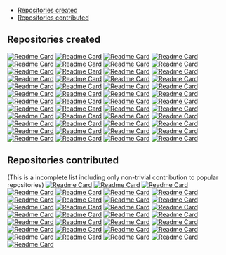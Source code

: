 - [Repositories created](#repositories-created)
- [Repositories contributed](#repositories-contributed)

## Repositories created

[![Readme Card](
  https://github-readme-stats.vercel.app/api/pin/?username=ThoughtWorksInc&repo=Binding.scala
)](
  https://github.com/ThoughtWorksInc/Binding.scala
)
[![Readme Card](
  https://github-readme-stats.vercel.app/api/pin/?username=ThoughtWorksInc&repo=DeepLearning.scala
)](
  https://github.com/ThoughtWorksInc/DeepLearning.scala
)
[![Readme Card](
  https://github-readme-stats.vercel.app/api/pin/?username=ThoughtWorksInc&repo=Compute.scala
)](
  https://github.com/ThoughtWorksInc/Compute.scala
)
[![Readme Card](
  https://github-readme-stats.vercel.app/api/pin/?username=ThoughtWorksInc&repo=Dsl.scala
)](
  https://github.com/ThoughtWorksInc/Dsl.scala
)
[![Readme Card](
  https://github-readme-stats.vercel.app/api/pin/?username=ThoughtWorksInc&repo=each
)](
  https://github.com/ThoughtWorksInc/each
)
[![Readme Card](
  https://github-readme-stats.vercel.app/api/pin/?username=haxe-continuation&repo=haxe-continuation
)](
  https://github.com/haxe-continuation/haxe-continuation
)
[![Readme Card](
  https://github-readme-stats.vercel.app/api/pin/?username=qifun&repo=stateless-future
)](
  https://github.com/qifun/stateless-future
)
[![Readme Card](
  https://github-readme-stats.vercel.app/api/pin/?username=ThoughtWorksInc&repo=microbuilder
)](
  https://github.com/ThoughtWorksInc/microbuilder
)
[![Readme Card](
  https://github-readme-stats.vercel.app/api/pin/?username=ThoughtWorksInc&repo=enableIf.scala
)](
  https://github.com/ThoughtWorksInc/enableIf.scala
)
[![Readme Card](
  https://github-readme-stats.vercel.app/api/pin/?username=ThoughtWorksInc&repo=todo
)](
  https://github.com/ThoughtWorksInc/todo
)
[![Readme Card](
  https://github-readme-stats.vercel.app/api/pin/?username=ThoughtWorksInc&repo=template.scala
)](
  https://github.com/ThoughtWorksInc/template.scala
)
[![Readme Card](
  https://github-readme-stats.vercel.app/api/pin/?username=ThoughtWorksInc&repo=future.scala
)](
  https://github.com/ThoughtWorksInc/future.scala
)
[![Readme Card](
  https://github-readme-stats.vercel.app/api/pin/?username=ThoughtWorksInc&repo=RAII.scala
)](
  https://github.com/ThoughtWorksInc/RAII.scala
)
[![Readme Card](
  https://github-readme-stats.vercel.app/api/pin/?username=ThoughtWorksInc&repo=Extractor.scala
)](
  https://github.com/ThoughtWorksInc/Extractor.scala
)
[![Readme Card](
  https://github-readme-stats.vercel.app/api/pin/?username=ThoughtWorksInc&repo=bindable.scala
)](
  https://github.com/ThoughtWorksInc/bindable.scala
)
[![Readme Card](
  https://github-readme-stats.vercel.app/api/pin/?username=ThoughtWorksInc&repo=sbt-example
)](
  https://github.com/ThoughtWorksInc/sbt-example
)
[![Readme Card](
  https://github-readme-stats.vercel.app/api/pin/?username=ThoughtWorksInc&repo=sbt-api-mappings
)](
  https://github.com/ThoughtWorksInc/sbt-api-mappings
)
[![Readme Card](
  https://github-readme-stats.vercel.app/api/pin/?username=ThoughtWorksInc&repo=dsl-domains-cats
)](
  https://github.com/ThoughtWorksInc/dsl-domains-cats
)
[![Readme Card](
  https://github-readme-stats.vercel.app/api/pin/?username=ThoughtWorksInc&repo=Constructor.scala
)](
  https://github.com/ThoughtWorksInc/Constructor.scala
)
[![Readme Card](
  https://github-readme-stats.vercel.app/api/pin/?username=ThoughtWorksInc&repo=LatestEvent.scala
)](
  https://github.com/ThoughtWorksInc/LatestEvent.scala
)
[![Readme Card](
  https://github-readme-stats.vercel.app/api/pin/?username=ThoughtWorksInc&repo=json-stream-core
)](
  https://github.com/ThoughtWorksInc/json-stream-core
)
[![Readme Card](
  https://github-readme-stats.vercel.app/api/pin/?username=ThoughtWorksInc&repo=feature.scala
)](
  https://github.com/ThoughtWorksInc/feature.scala
)
[![Readme Card](
  https://github-readme-stats.vercel.app/api/pin/?username=Atry&repo=fastring
)](
  https://github.com/Atry/fastring
)
[![Readme Card](
  https://github-readme-stats.vercel.app/api/pin/?username=Atry&repo=scalajs-all-in-one-template
)](
  https://github.com/Atry/scalajs-all-in-one-template
)
[![Readme Card](
  https://github-readme-stats.vercel.app/api/pin/?username=ThoughtWorksInc&repo=sbt-delombok
)](
  https://github.com/ThoughtWorksInc/sbt-delombok
)
[![Readme Card](
  https://github-readme-stats.vercel.app/api/pin/?username=ThoughtWorksInc&repo=sbt-jdeps
)](
  https://github.com/ThoughtWorksInc/sbt-jdeps
)
[![Readme Card](
  https://github-readme-stats.vercel.app/api/pin/?username=Atry&repo=protoc-gen-as3
)](
  https://github.com/Atry/protoc-gen-as3
)
[![Readme Card](
  https://github-readme-stats.vercel.app/api/pin/?username=Atry&repo=protoc-gen-haxe
)](
  https://github.com/Atry/protoc-gen-haxe
)
[![Readme Card](
  https://github-readme-stats.vercel.app/api/pin/?username=Atry&repo=nameBasedXml.scala
)](
  https://github.com/Atry/nameBasedXml.scala
)
[![Readme Card](
  https://github-readme-stats.vercel.app/api/pin/?username=Atry&repo=ReactToBindingHtml.scala
)](
  https://github.com/Atry/ReactToBindingHtml.scala
)
[![Readme Card](
  https://github-readme-stats.vercel.app/api/pin/?username=Atry&repo=hoo
)](
  https://github.com/Atry/hoo
)
[![Readme Card](
  https://github-readme-stats.vercel.app/api/pin/?username=Atry&repo=commons-continuations
)](
  https://github.com/Atry/commons-continuations
)
[![Readme Card](
  https://github-readme-stats.vercel.app/api/pin/?username=Atry&repo=tail-call-proxy
)](
  https://github.com/Atry/tail-call-proxy
)
[![Readme Card](
  https://github-readme-stats.vercel.app/api/pin/?username=Atry&repo=go-for-ever
)](
  https://github.com/Atry/go-for-ever
)
[![Readme Card](
  https://github-readme-stats.vercel.app/api/pin/?username=Atry&repo=Curried.scala
)](
  https://github.com/Atry/Curried.scala
)
[![Readme Card](
  https://github-readme-stats.vercel.app/api/pin/?username=Atry&repo=zero-log
)](
  https://github.com/Atry/zero-log
)
[![Readme Card](
  https://github-readme-stats.vercel.app/api/pin/?username=GlasslabGames&repo=html.scala
)](
  https://github.com/Atry/html.scala
)
[![Readme Card](
  https://github-readme-stats.vercel.app/api/pin/?username=Atry&repo=Control.Dsl
)](
  https://github.com/Atry/Control.Dsl
)
[![Readme Card](
  https://github-readme-stats.vercel.app/api/pin/?username=Atry&repo=memcontinuationed
)](
  https://github.com/Atry/memcontinuationed
)
[![Readme Card](
  https://github-readme-stats.vercel.app/api/pin/?username=qifun&repo=sbt-haxe
)](
  https://github.com/qifun/sbt-haxe
)
[![Readme Card](
  https://github-readme-stats.vercel.app/api/pin/?username=ThoughtWorksInc&repo=sbt-ammonite-classpath
)](
  https://github.com/ThoughtWorksInc/sbt-ammonite-classpath
)
[![Readme Card](
  https://github-readme-stats.vercel.app/api/pin/?username=ThoughtWorksInc&repo=Q.scala
)](
  https://github.com/ThoughtWorksInc/Q.scala
)
[![Readme Card](
  https://github-readme-stats.vercel.app/api/pin/?username=ThoughtWorksInc&repo=DesignPattern.scala
)](
  https://github.com/ThoughtWorksInc/DesignPattern.scala
)
[![Readme Card](
  https://github-readme-stats.vercel.app/api/pin/?username=ThoughtWorksInc&repo=tryt.scala
)](
  https://github.com/ThoughtWorksInc/tryt.scala
)
[![Readme Card](
  https://github-readme-stats.vercel.app/api/pin/?username=ThoughtWorksInc&repo=Import.scala
)](
  https://github.com/ThoughtWorksInc/Import.scala
)
[![Readme Card](
  https://github-readme-stats.vercel.app/api/pin/?username=ThoughtWorksInc&repo=sbt-ammonite-classpath
)](
  https://github.com/ThoughtWorksInc/sbt-ammonite-classpath
)
[![Readme Card](
  https://github-readme-stats.vercel.app/api/pin/?username=qifun&repo=json-stream
)](
  https://github.com/qifun/json-stream
)
[![Readme Card](
  https://github-readme-stats.vercel.app/api/pin/?username=qifun&repo=stateless-future-akka
)](
  https://github.com/qifun/stateless-future-akka
)

## Repositories contributed
(This is a incomplete list including only non-trivial contribution to popular repositories)
[![Readme Card](
  https://github-readme-stats.vercel.app/api/pin/?username=facebook&repo=hhvm
)](
  https://github.com/facebook/hhvm
)
[![Readme Card](
  https://github-readme-stats.vercel.app/api/pin/?username=scala&repo=scala
)](
  https://github.com/scala/scala
)
[![Readme Card](
  https://github-readme-stats.vercel.app/api/pin/?username=NixOS&repo=nixpkgs
)](
  https://github.com/NixOS/nixpkgs
)
[![Readme Card](
  https://github-readme-stats.vercel.app/api/pin/?username=spring-projects&repo=spring-security
)](
  https://github.com/spring-projects/spring-security
)
[![Readme Card](
  https://github-readme-stats.vercel.app/api/pin/?username=HaxeFoundation&repo=haxe
)](
  https://github.com/HaxeFoundation/haxe
)
[![Readme Card](
  https://github-readme-stats.vercel.app/api/pin/?username=lampepfl&repo=dotty
)](
  https://github.com/lampepfl/dotty
)
[![Readme Card](
  https://github-readme-stats.vercel.app/api/pin/?username=EdgeTranslate&repo=EdgeTranslate
)](
  https://github.com/EdgeTranslate/EdgeTranslate
)
[![Readme Card](
  https://github-readme-stats.vercel.app/api/pin/?username=sbt&repo=sbt
)](
  https://github.com/sbt/sbt
)
[![Readme Card](
  https://github-readme-stats.vercel.app/api/pin/?username=milessabin&repo=shapeless
)](
  https://github.com/milessabin/shapeless
)
[![Readme Card](
  https://github-readme-stats.vercel.app/api/pin/?username=facebook&repo=folly
)](
  https://github.com/facebook/folly
)
[![Readme Card](
  https://github-readme-stats.vercel.app/api/pin/?username=scalaz&repo=scalaz
)](
  https://github.com/scalaz/scalaz
)
[![Readme Card](
  https://github-readme-stats.vercel.app/api/pin/?username=ReactiveMongo&repo=ReactiveMongo
)](
  https://github.com/ReactiveMongo/ReactiveMongo
)
[![Readme Card](
  https://github-readme-stats.vercel.app/api/pin/?username=xerial&repo=sbt-sonatype
)](
  https://github.com/xerial/sbt-sonatype
)
[![Readme Card](
  https://github-readme-stats.vercel.app/api/pin/?username=dbtek&repo=dbyll
)](
  https://github.com/dbtek/dbyll
)
[![Readme Card](
  https://github-readme-stats.vercel.app/api/pin/?username=scalacenter&repo=scalajs-bundler
)](
  https://github.com/scalacenter/scalajs-bundler
)
[![Readme Card](
  https://github-readme-stats.vercel.app/api/pin/?username=richardlord&repo=Flint
)](
  https://github.com/richardlord/Flint
)
[![Readme Card](
  https://github-readme-stats.vercel.app/api/pin/?username=krausest&repo=js-framework-benchmark
)](
  https://github.com/krausest/js-framework-benchmark
)
[![Readme Card](
  https://github-readme-stats.vercel.app/api/pin/?username=com-lihaoyi&repo=Ammonite
)](
  https://github.com/com-lihaoyi/Ammonite
)
[![Readme Card](
  https://github-readme-stats.vercel.app/api/pin/?username=ocaml&repo=opam-repository
)](
  https://github.com/ocaml/opam-repository
)
[![Readme Card](
  https://github-readme-stats.vercel.app/api/pin/?username=facebook&repo=fbthrift
)](
  https://github.com/facebook/fbthrift
)
[![Readme Card](
  https://github-readme-stats.vercel.app/api/pin/?username=serokell&repo=deploy-rs
)](
  https://github.com/serokell/deploy-rs
)
[![Readme Card](
  https://github-readme-stats.vercel.app/api/pin/?username=jsuereth&repo=scala-arm
)](
  https://github.com/jsuereth/scala-arm
)
[![Readme Card](
  https://github-readme-stats.vercel.app/api/pin/?username=locutusjs&repo=locutus
)](
  https://github.com/locutusjs/locutus
)
[![Readme Card](
  https://github-readme-stats.vercel.app/api/pin/?username=HaxeFoundation&repo=dox
)](
  https://github.com/HaxeFoundation/dox
)
[![Readme Card](
  https://github-readme-stats.vercel.app/api/pin/?username=dcaoyuan&repo=nbscala
)](
  https://github.com/dcaoyuan/nbscala
)
[![Readme Card](
  https://github-readme-stats.vercel.app/api/pin/?username=Simn&repo=hxparse
)](
  https://github.com/Simn/hxparse
)
[![Readme Card](
  https://github-readme-stats.vercel.app/api/pin/?username=sbt&repo=sbt-web
)](
  https://github.com/sbt/sbt-web
)
[![Readme Card](
  https://github-readme-stats.vercel.app/api/pin/?username=tastejs&repo=todomvc
)](
  https://github.com/tastejs/todomvc
)
[![Readme Card](
  https://github-readme-stats.vercel.app/api/pin/?username=DefinitelyTyped&repo=DefinitelyTyped
)](
  https://github.com/DefinitelyTyped/DefinitelyTyped
)
[![Readme Card](
  https://github-readme-stats.vercel.app/api/pin/?username=jenv&repo=jenv
)](
  https://github.com/jenv/jenv
)
[![Readme Card](
  https://github-readme-stats.vercel.app/api/pin/?username=facebookresearch&repo=pytext
)](
  https://github.com/facebookresearch/pytext
)
[![Readme Card](
  https://github-readme-stats.vercel.app/api/pin/?username=github-tools&repo=github-release-notes
)](
  https://github.com/github-tools/github-release-notes
)
